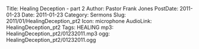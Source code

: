 Title: Healing Deception - part 2
Author: Pastor Frank Jones
PostDate: 2011-01-23
Date: 2011-01-23
Category: Sermons
Slug: 2011/01/HealingDeception_pt2
Icon: microphone
AudioLink: HealingDeception_pt2
Tags: HEALING
mp3: HealingDeception_pt2/01232011.mp3
ogg: HealingDeception_pt2/01232011.ogg
